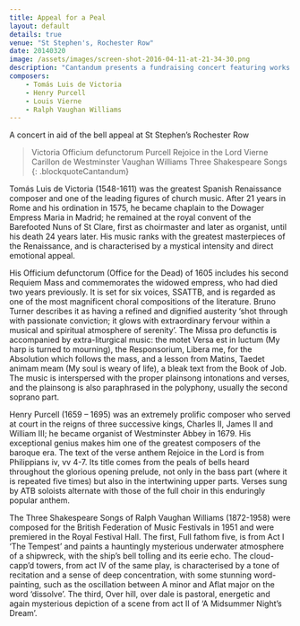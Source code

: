 ```yaml
---
title: Appeal for a Peal
layout: default
details: true
venue: "St Stephen's, Rochester Row"
date: 20140320
image: /assets/images/screen-shot-2016-04-11-at-21-34-30.png
description: "Cantandum presents a fundraising concert featuring works by Victoria, Purcell, Vierne and Vaughan Williams in aid of St Stephen's bell appeal."
composers:
    - Tomás Luis de Victoria
    - Henry Purcell
    - Louis Vierne
    - Ralph Vaughan Williams
---
```

A concert in aid of the bell appeal at St Stephen’s Rochester Row

> Victoria Officium defunctorum
> Purcell Rejoice in the Lord
> Vierne Carillon de Westminster
> Vaughan Williams Three Shakespeare Songs
{: .blockquoteCantandum}

Tomás Luis de Victoria (1548-1611) was the greatest Spanish Renaissance composer and one of the leading figures of church music.  After 21 years in Rome and his ordination in 1575, he became chaplain to the Dowager Empress Maria in Madrid; he remained at the royal convent of the Barefooted Nuns of St Clare, first as choirmaster and later as organist, until his death 24 years later.  His music ranks with the greatest masterpieces of the Renaissance, and is characterised by a mystical intensity and direct emotional appeal.

His Officium defunctorum (Office for the Dead) of 1605 includes his second Requiem Mass and commemorates the widowed empress, who had died two years previously.  It is set for six voices, SSATTB, and is regarded as one of the most magnificent choral compositions of the literature.  Bruno Turner describes it as having a refined and dignified austerity ‘shot through with passionate conviction; it glows with extraordinary fervour within a musical and spiritual atmosphere of serenity’.  The Missa pro defunctis is accompanied by extra-liturgical music: the motet Versa est in luctum (My harp is turned to mourning), the Responsorium, Libera me, for the Absolution which follows the mass, and a lesson from Matins, Taedet animam meam (My soul is weary of life), a bleak text from the Book of Job.  The music is interspersed with the proper plainsong intonations and verses, and the plainsong is also paraphrased in the polyphony, usually the second soprano part.

Henry Purcell (1659 – 1695) was an extremely prolific composer who served at court in the reigns of three successive kings, Charles II, James II and William III; he became organist of Westminster Abbey in 1679.  His exceptional genius makes him one of the greatest composers of the baroque era. The text of the verse anthem Rejoice in the Lord is from Philippians iv, vv 4-7. Its title comes from the peals of bells heard throughout the glorious opening prelude, not only in the bass part (where it is repeated five times) but also in the intertwining upper parts.  Verses sung by ATB soloists alternate with those of the full choir in this enduringly popular anthem.

The Three Shakespeare Songs of Ralph Vaughan Williams (1872-1958) were composed for the British Federation of Music Festivals in 1951 and were premiered in the Royal Festival Hall.  The first, Full fathom five, is from Act I ‘The Tempest’ and paints a hauntingly mysterious underwater atmosphere of a shipwreck, with the ship’s bell tolling and its eerie echo.  The cloud-capp’d towers, from act IV of the same play, is characterised by a tone of recitation and a sense of deep concentration, with some stunning word-painting, such as the oscillation between A minor and Aflat major on the word ‘dissolve’.  The third, Over hill, over dale is pastoral, energetic and again mysterious depiction of a scene from act II of ‘A Midsummer Night’s Dream’.